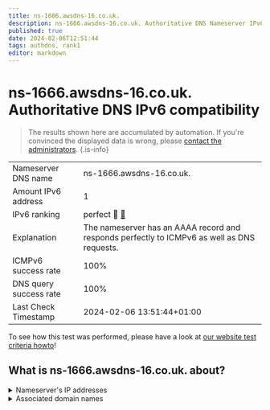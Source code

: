 ```yaml
---
title: ns-1666.awsdns-16.co.uk.
description: ns-1666.awsdns-16.co.uk. Authoritative DNS Nameserver IPv6 compatibility
published: true
date: 2024-02-06T12:51:44
tags: authdns, rank1
editor: markdown
---
```


# ns-1666.awsdns-16.co.uk. Authoritative DNS IPv6 compatibility

> The results shown here are accumulated by automation. If you're convinced the displayed data is wrong, please [contact the administrators](/howto/chat). 
{.is-info}




|   |   |
| - | - |
| Nameserver DNS name | ns-1666.awsdns-16.co.uk.
| Amount IPv6 address | 1
| IPv6 ranking | perfect :1st_place_medal: [🔗](/howto/ranking) |
| Explanation | The nameserver has an AAAA record and responds perfectly to ICMPv6 as well as DNS requests. |
| ICMPv6 success rate | 100%|
| DNS query success rate | 100% |
| Last Check Timestamp | 2024-02-06 13:51:44+01:00 |

To see how this test was performed, please have a look at [our website test criteria howto](/howto/testcriteria/authdns)!


## What is ns-1666.awsdns-16.co.uk. about?




<details>
<summary>Nameserver's IP addresses</summary>

2600:9000:5306:8200::1

</details>



<details>
<summary>Associated domain names</summary>

ravendb.net

</details>

